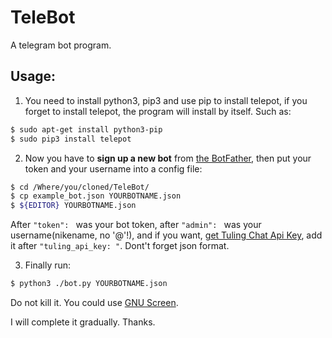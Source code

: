 # TeleBot

A telegram bot program\.

## Usage:

1. You need to install python3, pip3 and use pip to install telepot, if you forget to install telepot, the program will install by itself\. Such as:

````bash
$ sudo apt-get install python3-pip
$ sudo pip3 install telepot
````

2. Now you have to **sign up a new bot** from [the BotFather](https://telegram.me/BotFather), then put your token and your username into a config file:

````bash
$ cd /Where/you/cloned/TeleBot/
$ cp example_bot.json YOURBOTNAME.json
$ ${EDITOR} YOURBOTNAME.json
````

After `"token": ` was your bot token, after `"admin": ` was your username\(nikename, no '@'\!\), and if you want, [get Tuling Chat Api Key](http://tuling123.com/), add it after `"tuling_api_key: "`\. Dont't forget json format\.

3. Finally run:

````bash
$ python3 ./bot.py YOURBOTNAME.json
````

Do not kill it\. You could use [GNU Screen](https://www.gnu.org/software/screen/)\.

I will complete it gradually\. Thanks\.
